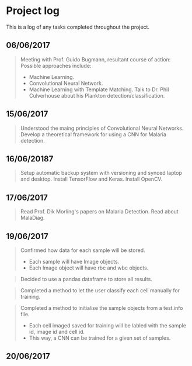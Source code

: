 # Project log

This is a log of any tasks completed throughout the project.

06/06/2017
----------
> Meeting with Prof. Guido Bugmann, resultant course of action:
> Possible approaches include:
> * Machine Learning.
> * Convolutional Neural Network.
> * Machine Learning with Template Matching.
> Talk to Dr. Phil Culverhouse about his Plankton detection/classification. 

15/06/2017
----------
> Understood the maing principles of Convolutional Neural Networks.
> Develop a theoretical framework for using a CNN for Malaria detection. 


16/06/20187
-----------
> Setup automatic backup system with versioning and synced laptop and desktop. 
> Install TensorFlow and Keras.
> Install OpenCV.

17/06/2017
----------
> Read Prof. Dik Morling's papers on Malaria Detection.
> Read about MalaDiag.

19/06/2017
----------
> Confirmed how data for each sample will be stored.
> * Each sample will have Image objects.
> * Each Image object will have rbc and wbc objects.

> Decided to use a pandas dataframe to store all results.

> Completed a method to let the user classify each cell manually for training.

> Completed a method to initialise the sample objects from a test.info file.
> * Each cell imaged saved for training will be labled with the sample id, image id and cell id.
> * This way, a CNN can be trained for a given set of samples.

20/06/2017
----------





